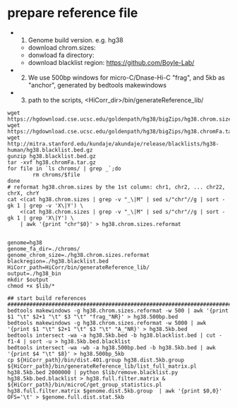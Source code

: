 
# prepare reference file ##########################################################################################
- 1. Genome build version. e.g. hg38
  - download chrom.sizes: 
  - donwload fa directory: 
  - download blacklist region: https://github.com/Boyle-Lab/ 
- 2. We use 500bp windows for micro-C/Dnase-Hi-C "frag", and 5kb as "anchor", generated by bedtools makewindows
- 3. path to the scripts, <HiCorr_dir>/bin/generateReference_lib/
```
wget https://hgdownload.cse.ucsc.edu/goldenpath/hg38/bigZips/hg38.chrom.sizes
wget https://hgdownload.cse.ucsc.edu/goldenpath/hg38/bigZips/hg38.chromFa.tar.gz
wget http://mitra.stanford.edu/kundaje/akundaje/release/blacklists/hg38-human/hg38.blacklist.bed.gz
gunzip hg38.blacklist.bed.gz
tar -xvf hg38.chromFa.tar.gz
for file in `ls chroms/ | grep _`;do
        rm chroms/$file
done
# reformat hg38.chrom.sizes by the 1st column: chr1, chr2, ... chr22, chrX, chrY
cat <(cat hg38.chrom.sizes | grep -v "_\|M" | sed s/"chr"//g | sort -gk 1 | grep -v 'X\|Y') \
    <(cat hg38.chrom.sizes | grep -v "_\|M" | sed s/"chr"//g | sort -gk 1 | grep 'X\|Y') \
    | awk '{print "chr"$0}' > hg38.chrom.sizes.reformat


genome=hg38
genome_fa_dir=./chroms/
genome_chrom_size=./hg38.chrom.sizes.reformat
blackregion=./hg38.blacklist.bed
HiCorr_path=HiCorr/bin/generateReference_lib/
output=./hg38_bin
mkdir $output
chmod +x $lib/*

## start build references #################################################################################
bedtools makewindows -g hg38.chrom.sizes.reformat -w 500 | awk '{print $1 "\t" $2+1 "\t" $3 "\t" "frag_"NR}' > hg38.500bp.bed
bedtools makewindows -g hg38.chrom.sizes.reformat -w 5000 | awk '{print $1 "\t" $2+1 "\t" $3 "\t" "A_"NR}' > hg38.5kb.bed
bedtools intersect -wa -a hg38.5kb.bed -b hg38.blacklist.bed | cut -f1-4 | sort -u > hg38.5kb.bed.blacklist
bedtools intersect -wa -wb -a hg38.500bp.bed -b hg38.5kb.bed | awk '{print $4 "\t" $8}' > hg38.500bp_5kb
cp ${HiCorr_path}/bin/dist.401.group hg38.dist.5kb.group
${HiCorr_path}/bin/generateReference_lib/list_full_matrix.pl hg38.5kb.bed 2000000 | python $lib/remove.blacklist.py hg38.5kb.bed.blacklist > hg38.full.filter.matrix &
${HiCorr_path}/bin/microC/get_group_statistics.pl hg38.full.filter.matrix $genome.dist.5kb.group  | awk '{print $0,0}' OFS='\t' > $genome.full.dist.stat.5kb

```

